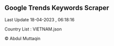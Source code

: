 

## Google Trends Keywords Scraper 
 
Last Update 18-04-2023 , 06:18:16

Country List :
VIETNAM.json



© Abdul Muttaqin 
